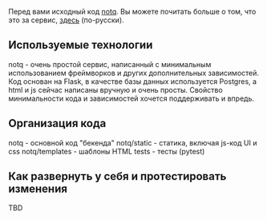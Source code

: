 Перед вами исходный код [notq](https://notq.ru). Вы можете почитать больше о том, что это за сервис, [здесь](https://notq.ru/238) (по-русски).

## Используемые технологии
notq - очень простой сервис, написанный с минимальным использованием фреймворков и других дополнительных зависимостей. Код основан на Flask, в качестве базы данных используется Postgres, а html и js сейчас написаны вручную и очень просты. Свойство минимальности кода и зависимостей хочется поддерживать и впредь.

## Организация кода
notq - основной код "бекенда"
notq/static - статика, включая js-код UI и css
notq/templates - шаблоны HTML
tests - тесты (pytest)

## Как развернуть у себя и протестировать изменения
TBD

